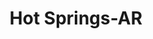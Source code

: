---
title: Hot Springs-AR
slug: hot-springs-ar
f_state:
- cms/state/arkansas.md
f_locations:
- cms/payday-loan/american-check-cashing-centers-4260.md
- cms/payday-loan/cash-advance-6484.md
- cms/payday-loan/cc-of-ga-9525.md
- cms/payday-loan/chex-2-cash-inc-14942.md
- cms/payday-loan/showmeth-emoney-inc-26463.md
updated-on: '2024-05-30T13:41:28.615Z'
created-on: '2024-05-30T13:41:28.615Z'
published-on: '2024-05-30T13:54:32.469Z'
f_city: Hot Springs
layout: '[city].html'
tags: city
---